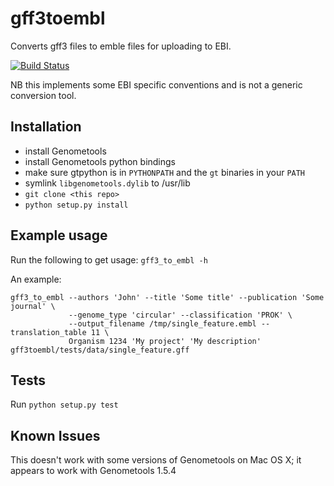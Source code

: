 # gff3toembl
Converts gff3 files to emble files for uploading to EBI.

[![Build Status](https://travis-ci.org/sanger-pathogens/gff3toembl.svg?branch=master)](https://travis-ci.org/sanger-pathogens/gff3toembl)

NB this implements some EBI specific conventions and is not a generic conversion tool.

## Installation
- install Genometools
- install Genometools python bindings
- make sure gtpython is in `PYTHONPATH` and the `gt` binaries in your `PATH`
- symlink `libgenometools.dylib` to /usr/lib
- `git clone <this repo>`
- `python setup.py install`

## Example usage
Run the following to get usage:
`gff3_to_embl -h`

An example:
```
gff3_to_embl --authors 'John' --title 'Some title' --publication 'Some journal' \
             --genome_type 'circular' --classification 'PROK' \
             --output_filename /tmp/single_feature.embl --translation_table 11 \
             Organism 1234 'My project' 'My description' gff3toembl/tests/data/single_feature.gff
```

## Tests
Run `python setup.py test`

## Known Issues
This doesn't work with some versions of Genometools on Mac OS X; it appears to work with Genometools 1.5.4
